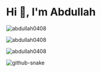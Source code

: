 <h1>Hi 👋, I'm Abdullah</h1>
<p></p>
<p><img align="center" src="https://github-readme-stats.vercel.app/api?username=abdullah0408&show_icons=true&locale=en" alt="abdullah0408" /></p>
<p><img align="center" src="https://github-readme-streak-stats.herokuapp.com/?user=abdullah0408&" alt="abdullah0408" /></p>
<p><img src="https://github-readme-stats.vercel.app/api/top-langs?username=abdullah0408&show_icons=true&locale=en&layout=compact" alt="abdullah0408" /></p>


<picture>
  <source media="(prefers-color-scheme: dark)" srcset="https://raw.githubusercontent.com/abdullah0408/abdullah0408/output/github-snake-dark.svg" />
  <source media="(prefers-color-scheme: light)" srcset="https://raw.githubusercontent.com/abdullah0408/abdullah0408/output/github-snake.svg" />
  <img alt="github-snake" src="https://raw.githubusercontent.com/tobiasmeyhoefer/abdullah0408/output/github-snake.svg" />
</picture>
